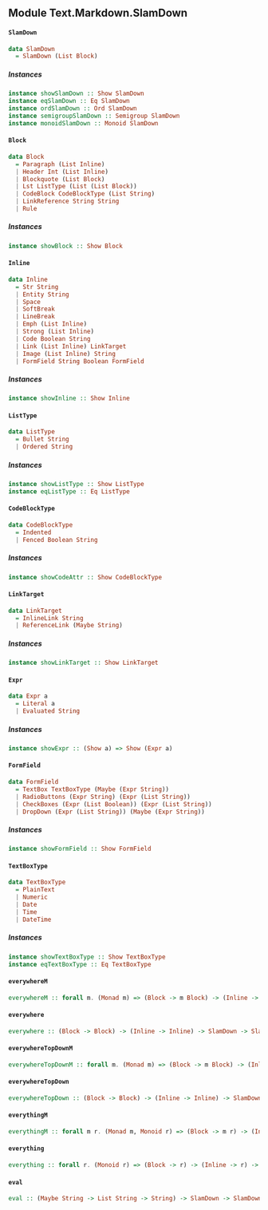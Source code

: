 ## Module Text.Markdown.SlamDown

#### `SlamDown`

``` purescript
data SlamDown
  = SlamDown (List Block)
```

##### Instances
``` purescript
instance showSlamDown :: Show SlamDown
instance eqSlamDown :: Eq SlamDown
instance ordSlamDown :: Ord SlamDown
instance semigroupSlamDown :: Semigroup SlamDown
instance monoidSlamDown :: Monoid SlamDown
```

#### `Block`

``` purescript
data Block
  = Paragraph (List Inline)
  | Header Int (List Inline)
  | Blockquote (List Block)
  | Lst ListType (List (List Block))
  | CodeBlock CodeBlockType (List String)
  | LinkReference String String
  | Rule
```

##### Instances
``` purescript
instance showBlock :: Show Block
```

#### `Inline`

``` purescript
data Inline
  = Str String
  | Entity String
  | Space
  | SoftBreak
  | LineBreak
  | Emph (List Inline)
  | Strong (List Inline)
  | Code Boolean String
  | Link (List Inline) LinkTarget
  | Image (List Inline) String
  | FormField String Boolean FormField
```

##### Instances
``` purescript
instance showInline :: Show Inline
```

#### `ListType`

``` purescript
data ListType
  = Bullet String
  | Ordered String
```

##### Instances
``` purescript
instance showListType :: Show ListType
instance eqListType :: Eq ListType
```

#### `CodeBlockType`

``` purescript
data CodeBlockType
  = Indented
  | Fenced Boolean String
```

##### Instances
``` purescript
instance showCodeAttr :: Show CodeBlockType
```

#### `LinkTarget`

``` purescript
data LinkTarget
  = InlineLink String
  | ReferenceLink (Maybe String)
```

##### Instances
``` purescript
instance showLinkTarget :: Show LinkTarget
```

#### `Expr`

``` purescript
data Expr a
  = Literal a
  | Evaluated String
```

##### Instances
``` purescript
instance showExpr :: (Show a) => Show (Expr a)
```

#### `FormField`

``` purescript
data FormField
  = TextBox TextBoxType (Maybe (Expr String))
  | RadioButtons (Expr String) (Expr (List String))
  | CheckBoxes (Expr (List Boolean)) (Expr (List String))
  | DropDown (Expr (List String)) (Maybe (Expr String))
```

##### Instances
``` purescript
instance showFormField :: Show FormField
```

#### `TextBoxType`

``` purescript
data TextBoxType
  = PlainText
  | Numeric
  | Date
  | Time
  | DateTime
```

##### Instances
``` purescript
instance showTextBoxType :: Show TextBoxType
instance eqTextBoxType :: Eq TextBoxType
```

#### `everywhereM`

``` purescript
everywhereM :: forall m. (Monad m) => (Block -> m Block) -> (Inline -> m Inline) -> SlamDown -> m SlamDown
```

#### `everywhere`

``` purescript
everywhere :: (Block -> Block) -> (Inline -> Inline) -> SlamDown -> SlamDown
```

#### `everywhereTopDownM`

``` purescript
everywhereTopDownM :: forall m. (Monad m) => (Block -> m Block) -> (Inline -> m Inline) -> SlamDown -> m SlamDown
```

#### `everywhereTopDown`

``` purescript
everywhereTopDown :: (Block -> Block) -> (Inline -> Inline) -> SlamDown -> SlamDown
```

#### `everythingM`

``` purescript
everythingM :: forall m r. (Monad m, Monoid r) => (Block -> m r) -> (Inline -> m r) -> SlamDown -> m r
```

#### `everything`

``` purescript
everything :: forall r. (Monoid r) => (Block -> r) -> (Inline -> r) -> SlamDown -> r
```

#### `eval`

``` purescript
eval :: (Maybe String -> List String -> String) -> SlamDown -> SlamDown
```


